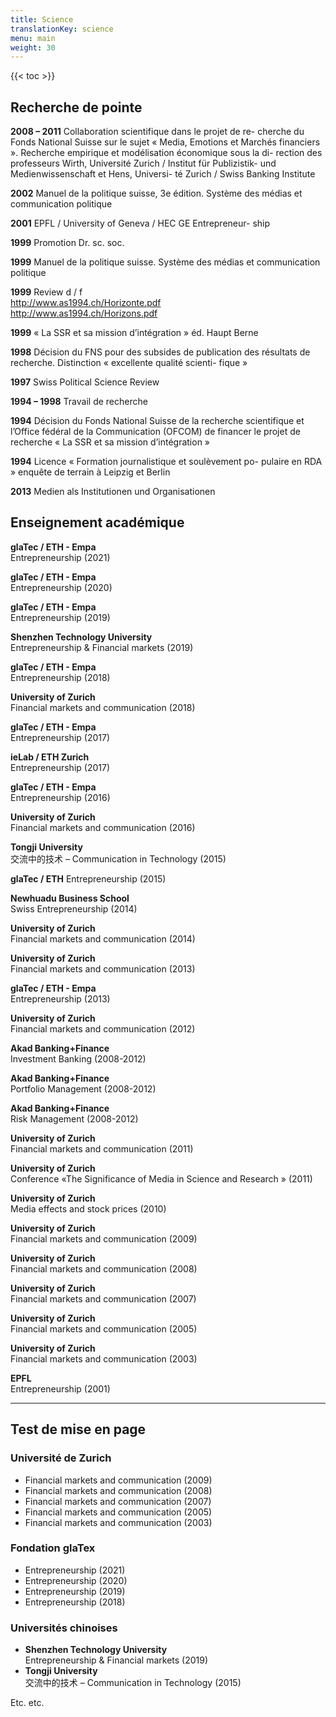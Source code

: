 ```yaml
---
title: Science
translationKey: science
menu: main
weight: 30
---
```


{{< toc >}}

## Recherche de pointe

**2008 – 2011** Collaboration scientifique dans le projet de re-
cherche du Fonds National Suisse sur le sujet « Media,
Emotions et Marchés financiers ».
Recherche empirique et modélisation économique sous la di-
rection des professeurs Wirth, Université Zurich / Institut für
Publizistik- und Medienwissenschaft et Hens, Universi-
té Zurich / Swiss Banking Institute

**2002** Manuel de la politique suisse,
3e édition. Système des médias et communication politique

**2001** EPFL / University of Geneva / HEC GE Entrepreneur-
ship

**1999** Promotion Dr. sc. soc.

**1999** Manuel de la politique suisse.
Système des médias et communication politique

**1999** Review d / f  
http://www.as1994.ch/Horizonte.pdf  
http://www.as1994.ch/Horizons.pdf

**1999** « La SSR et sa mission d’intégration » éd. Haupt Berne

**1998** Décision du FNS pour des subsides de publication des
résultats de recherche. Distinction « excellente qualité scienti-
fique »

**1997** Swiss Political Science Review

**1994 – 1998** Travail de recherche

**1994** Décision du Fonds National Suisse de la recherche
scientifique et l’Office fédéral de la Communication (OFCOM)
de financer le projet de recherche « La SSR et sa mission
d’intégration »

**1994** Licence « Formation journalistique et soulèvement po-
pulaire en RDA » enquête de terrain à Leipzig et Berlin

**2013** Medien als Institutionen und Organisationen

## Enseignement académique

**glaTec / ETH - Empa**  
Entrepreneurship (2021)

**glaTec / ETH - Empa**  
Entrepreneurship (2020)

**glaTec / ETH - Empa**  
Entrepreneurship (2019)

**Shenzhen Technology University**  
Entrepreneurship & Financial markets (2019)

**glaTec / ETH - Empa**  
Entrepreneurship (2018)

**University of Zurich**  
Financial markets and communication (2018)

**glaTec / ETH - Empa**  
Entrepreneurship (2017)

**ieLab / ETH Zurich**  
Entrepreneurship (2017)

**glaTec / ETH - Empa**  
Entrepreneurship (2016)

**University of Zurich**  
Financial markets and communication (2016)

**Tongji University**  
交流中的技术 – Communication in Technology (2015)

**glaTec / ETH**
Entrepreneurship (2015)

**Newhuadu Business School**  
Swiss Entrepreneurship (2014)

**University of Zurich**  
Financial markets and communication (2014)

**University of Zurich**  
Financial markets and communication (2013)

**glaTec / ETH - Empa**  
Entrepreneurship (2013)

**University of Zurich**  
Financial markets and communication (2012)

**Akad Banking+Finance**  
Investment Banking (2008-2012)

**Akad Banking+Finance**  
Portfolio Management (2008-2012)

**Akad Banking+Finance**  
Risk Management (2008-2012)

**University of Zurich**  
Financial markets and communication (2011)

**University of Zurich**  
Conference «The Significance of Media in Science and Research » (2011)

**University of Zurich**  
Media effects and stock prices (2010)

**University of Zurich**  
Financial markets and communication (2009)

**University of Zurich**  
Financial markets and communication (2008)

**University of Zurich**  
Financial markets and communication (2007)

**University of Zurich**  
Financial markets and communication (2005)

**University of Zurich**  
Financial markets and communication (2003)

**EPFL**  
Entrepreneurship (2001)

----

## Test de mise en page

### Université de Zurich 

- Financial markets and communication (2009)
- Financial markets and communication (2008)
- Financial markets and communication (2007)
- Financial markets and communication (2005)
- Financial markets and communication (2003)

### Fondation glaTex

- Entrepreneurship (2021)
- Entrepreneurship (2020)
- Entrepreneurship (2019)
- Entrepreneurship (2018)

### Universités chinoises

- **Shenzhen Technology University**  
  Entrepreneurship & Financial markets (2019)
- **Tongji University**  
  交流中的技术 – Communication in Technology (2015)

Etc. etc.